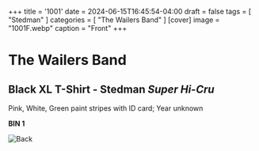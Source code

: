 +++
title = '1001'
date = 2024-06-15T16:45:54-04:00
draft = false
tags = [ "Stedman" ]
categories = [ "The Wailers Band" ]
[cover]
image = "1001F.webp"
caption = "Front"
+++
# The Wailers Band
## Black XL T-Shirt - Stedman *Super Hi-Cru*
Pink, White, Green paint stripes with ID card; Year unknown

**BIN 1**

![Back](/1001B.webp)




